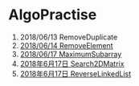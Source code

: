 # AlgoPractise
1. 2018/06/13 RemoveDuplicate
2. [2018/06/14 RemoveElement](https://leetcode.com/problems/remove-element/description/)
3. [2018/06/17 MaximumSubarray](https://blog.csdn.net/linhuanmars/article/details/21314059)
4. [2018年6月17日 Search2DMatrix](https://segmentfault.com/a/1190000003787592)
5. [2018年6月17日 ReverseLinkedList](https://www.nowcoder.com/questionTerminal/75e878df47f24fdc9dc3e400ec6058ca)